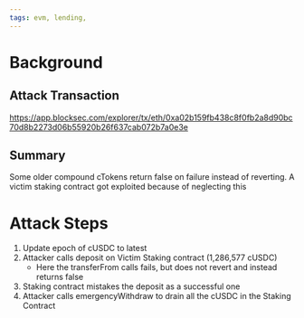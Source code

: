 ```yaml
---
tags: evm, lending, 
---
```

# Background
## Attack Transaction
https://app.blocksec.com/explorer/tx/eth/0xa02b159fb438c8f0fb2a8d90bc70d8b2273d06b55920b26f637cab072b7a0e3e
## Summary
Some older compound cTokens return false on failure instead of reverting. A victim staking contract got exploited because of neglecting this

# Attack Steps
1. Update epoch of cUSDC to latest
2. Attacker calls deposit on Victim Staking contract (1,286,577 cUSDC)
	- Here the transferFrom calls fails, but does not revert and instead returns false
3. Staking contract mistakes the deposit as a successful one
4. Attacker calls emergencyWithdraw to drain all the cUSDC in the Staking Contract





